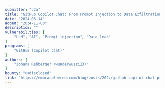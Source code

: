 ```yaml
---
submitter: "c2a"
title: "GitHub Copilot Chat: From Prompt Injection to Data Exfiltration"
date: "2024-06-14"
added: "2024-11-03"
description: ""
vulnerabilities: [
    "LLM", "AI", "Prompt injection", "Data leak"
]
programs: [
    "GitHub (Copilot Chat)"
]
authors: [
    "Johann Rehberger (wunderwuzzi23)"
]
bounty: "undisclosed"
link: "https://embracethered.com/blog/posts/2024/github-copilot-chat-prompt-injection-data-exfiltration/"
---
```




